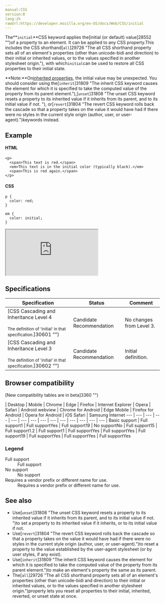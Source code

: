 ```yaml
---
manual:CSS
version:0
lang:zh
rawUrl:https://developer.mozilla.org/en-US/docs/Web/CSS/initial
---
```






The**`initial`**CSS keyword applies the[initial (or default) value]28552 "")of a property to an element. It can be applied to any CSS property.This includes the CSS shorthand[`all`]29726 "The all CSS shorthand property sets all of an element's properties (other than unicode-bidi and direction) to their initial or inherited values, or to the values specified in another stylesheet origin."), with which`initial`can be used to restore all CSS properties to their initial state.



**Note:**On[inherited properties](%28555#Inherited_properties ""), the initial value may be unexpected. You should consider using the[`inherit`]31809 "The inherit CSS keyword causes the element for which it is specified to take the computed value of the property from its parent element."),[`unset`]31808 "The unset CSS keyword resets a property to its inherited value if it inherits from its parent, and to its initial value if not. "), or[`revert`]31804 "The revert CSS keyword rolls back the cascade so that a property takes on the value it would have had if there were no styles in the current style origin (author, user, or user-agent).")keywords instead.



## Example<a name="Example"></a>

#### HTML<a name="HTML"></a>

```
<p>
  <span>This text is red.</span>
  <em>This text is in the initial color (typically black).</em>
  <span>This is red again.</span>
</p>
```

#### CSS<a name="CSS"></a>

```
p {
  color: red;
}

em {
  color: initial;
}
```


<iframe src='https://mdn.mozillademos.org/en-US/docs/Web/CSS/initial$samples/Example?revision=1365962' width='null' height='null'></iframe>



## Specifications<a name="Specifications"></a>

Specification | Status | Comment 
 ---  |  ---  |  ---  | 
[CSS Cascading and Inheritance Level 4<br></br><small>The definition of &#39;initial&#39; in that specification.</small>]30601 "") | Candidate Recommendation | No changes from Level 3. 
[CSS Cascading and Inheritance Level 3<br></br><small>The definition of &#39;initial&#39; in that specification.</small>]30602 "") | Candidate Recommendation | Initial definition. 


## <nobr>Browser compatibility</nobr><a name="Browser_compatibility"></a>
[New compatibility tables are in beta<i></i>]3360 "")

 | <abbr>Desktop<i></i></abbr> | <abbr>Mobile<i></i></abbr> 
 | <abbr>Chrome<i></i></abbr> | <abbr>Edge<i></i></abbr> | <abbr>Firefox<i></i></abbr> | <abbr>Internet Explorer<i></i></abbr> | <abbr>Opera<i></i></abbr> | <abbr>Safari<i></i></abbr> | <abbr>Android webview<i></i></abbr> | <abbr>Chrome for Android<i></i></abbr> | <abbr>Edge Mobile<i></i></abbr> | <abbr>Firefox for Android<i></i></abbr> | <abbr>Opera for Android<i></i></abbr> | <abbr>iOS Safari<i></i></abbr> | <abbr>Samsung Internet<i></i></abbr> 
 ---  |  ---  |  ---  |  ---  |  ---  |  ---  |  ---  |  ---  |  ---  |  ---  |  ---  |  ---  |  ---  |  ---  | 
Basic support | <abbr>Full support</abbr>1 | <abbr>Full support</abbr>Yes | <abbr>Full support</abbr>19 | <abbr>No support</abbr>No | <abbr>Full support</abbr>15 | <abbr>Full support</abbr>1.2 | <abbr>Full support</abbr>1 | <abbr>Full support</abbr>Yes | <abbr>Full support</abbr>Yes | <abbr>Full support</abbr>19 | <abbr>Full support</abbr>Yes | <abbr>Full support</abbr>Yes | <abbr>Full support</abbr>Yes 


### Legend<a name="Legend"></a>
<dl><dt id=''><abbr>Full support</abbr></dt><dd>Full support</dd><dt id=''><abbr>No support</abbr></dt><dd>No support</dd><dt id=''><abbr>Requires a vendor prefix or different name for use.<i></i></abbr></dt><dd>Requires a vendor prefix or different name for use.</dd></dl>



## See also<a name="See_also"></a>

* Use[`unset`]31808 "The unset CSS keyword resets a property to its inherited value if it inherits from its parent, and to its initial value if not. ")to set a property to its inherited value if it inherits, or to its initial value if not.
* Use[`revert`]31804 "The revert CSS keyword rolls back the cascade so that a property takes on the value it would have had if there were no styles in the current style origin (author, user, or user-agent).")to reset a property to the value established by the user-agent stylesheet (or by user styles, if any exist).
* Use[`inherit`]31809 "The inherit CSS keyword causes the element for which it is specified to take the computed value of the property from its parent element.")to make an element&#39;s property the same as its parent.
* The[`all`]29726 "The all CSS shorthand property sets all of an element's properties (other than unicode-bidi and direction) to their initial or inherited values, or to the values specified in another stylesheet origin.")property lets you reset all properties to their initial, inherited, reverted, or unset state at once.



